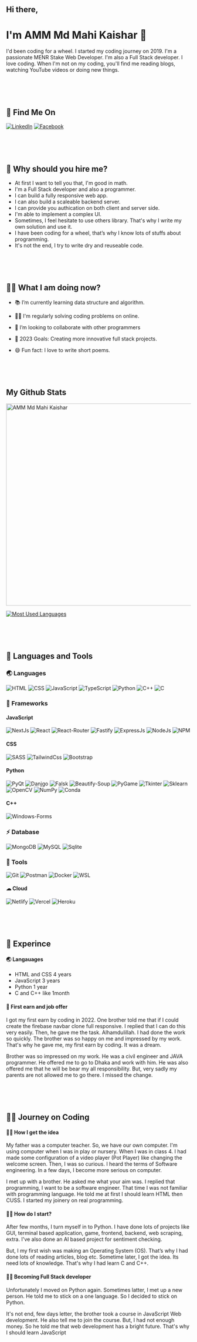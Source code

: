 ## Hi there,

# I'm AMM Md Mahi Kaishar 👋

I'd been coding for a wheel. I started my coding journey on 2019. I'm a passionate MENR Stake Web Developer. I'm also a Full Stack developer. I love coding. When I'm not on my coding, you'll find me reading blogs, watching YouTube videos or doing new things.

<br/>
<br/>
<br/>

## 📱 Find Me On

[![LinkedIn](https://img.shields.io/badge/LinkedIn-0077B5?style=for-the-badge&logo=linkedin&logoColor=white)](https://www.linkedin.com/in/ammmdmahikaisharme)
[![Facebook](https://img.shields.io/badge/Messenger-00B2FF?style=for-the-badge&logo=messenger&logoColor=white)](https://www.facebook.com/ammmdmahikaisharme)

<br/>
<br/>
<br/>

## 🧰 Why should you hire me?

- At first I want to tell you that, I'm good in math.
- I'm a Full Stack developer and also a programmer.
- I can build a fully responsive web app.
- I can also build a scaleable backend server.
- I can provide you authication on both client and server side.
- I'm able to implement a complex UI.
- Sometimes, I feel hesitate to use others library. That's why I write my own solution and use it.
- I have been coding for a wheel, that’s why I know lots of stuffs about programming.
- It's not the end, I try to write dry and reuseable code.

<br/>
<br/>
<br/>

## 🤷‍♂️ What I am doing now?

- 📚 I’m currently learning data structure and algorithm.
- 👨‍🏭 I'm regularly solving coding problems on online.
- 🤝 I’m looking to collaborate with other programmers
- 🎡 2023 Goals: Creating more innovative full stack projects.
- 😄 Fun fact: I love to write short poems.

  <br/>
  <br/>
  <br/>

## My Github Stats

<img width="550px" alt="AMM Md Mahi Kaishar"  src="https://github-readme-stats.vercel.app/api?username=ammmdmahikaisharme&theme=dark&show_icons=true"/>

[![Most Used Languages](https://github-readme-stats.vercel.app/api/top-langs/?username=ammmdmahikaisharme&card_width=550&theme=cobalt&show_icons=true)](https://github.com/mdmahikaisharme/github-readme-stats)

<br/>
<br/>
<br/>

## 🧰 Languages and Tools

### 🌏 Languages

![HTML](https://img.shields.io/badge/HTML5-E34F26?style=for-the-badge&logo=html5&logoColor=white)
![CSS](https://img.shields.io/badge/CSS3-1572B6?style=for-the-badge&logo=css3&logoColor=white)
![JavaScript](https://img.shields.io/badge/JavaScript-F7DF1E?style=for-the-badge&logo=javascript&logoColor=black)
![TypeScript](https://img.shields.io/badge/JavaScript-F7DF1E?style=for-the-badge&logo=javascript&logoColor=black)
![Python](https://img.shields.io/badge/JavaScript-F7DF1E?style=for-the-badge&logo=javascript&logoColor=black)
![C++](https://img.shields.io/badge/JavaScript-F7DF1E?style=for-the-badge&logo=javascript&logoColor=black)
![C](https://img.shields.io/badge/JavaScript-F7DF1E?style=for-the-badge&logo=javascript&logoColor=black)

### 🚀 Frameworks

#### JavaScript

![NextJs](https://img.shields.io/badge/React-20232A?style=for-the-badge&logo=react&logoColor=61DAFB)
![React](https://img.shields.io/badge/React-20232A?style=for-the-badge&logo=react&logoColor=61DAFB)
![React-Router](https://img.shields.io/badge/React_Router-CA4245?style=for-the-badge&logo=react-router&logoColor=white)
![Fastify](https://img.shields.io/badge/Express.js-000000?style=for-the-badge&logo=express&logoColor=white)
![ExpressJs](https://img.shields.io/badge/Express.js-000000?style=for-the-badge&logo=express&logoColor=white)
![NodeJs](https://img.shields.io/badge/Node.js-339933?style=for-the-badge&logo=nodedotjs&logoColor=white)
![NPM](https://img.shields.io/badge/npm-CB3837?style=for-the-badge&logo=npm&logoColor=white)

#### CSS

![SASS](https://img.shields.io/badge/Material--UI-0081CB?style=for-the-badge&logo=material-ui&logoColor=white)
![TailwindCss](https://img.shields.io/badge/Material--UI-0081CB?style=for-the-badge&logo=material-ui&logoColor=white)
![Bootstrap](https://img.shields.io/badge/Bootstrap-563D7C?style=for-the-badge&logo=bootstrap&logoColor=white)

#### Python

![PyQt](https://img.shields.io/badge/React-20232A?style=for-the-badge&logo=react&logoColor=61DAFB)
![Danjgo](https://img.shields.io/badge/React-20232A?style=for-the-badge&logo=react&logoColor=61DAFB)
![Falsk](https://img.shields.io/badge/React-20232A?style=for-the-badge&logo=react&logoColor=61DAFB)
![Beautify-Soup](https://img.shields.io/badge/React-20232A?style=for-the-badge&logo=react&logoColor=61DAFB)
![PyGame](https://img.shields.io/badge/React-20232A?style=for-the-badge&logo=react&logoColor=61DAFB)
![Tkinter](https://img.shields.io/badge/React-20232A?style=for-the-badge&logo=react&logoColor=61DAFB)
![Sklearn](https://img.shields.io/badge/React-20232A?style=for-the-badge&logo=react&logoColor=61DAFB)
![OpenCV](https://img.shields.io/badge/React-20232A?style=for-the-badge&logo=react&logoColor=61DAFB)
![NumPy](https://img.shields.io/badge/React-20232A?style=for-the-badge&logo=react&logoColor=61DAFB)
![Conda](https://img.shields.io/badge/React-20232A?style=for-the-badge&logo=react&logoColor=61DAFB)

#### C++

![Windows-Forms](https://img.shields.io/badge/WindowsForms-20232A?style=for-the-badge&logo=react&logoColor=61DAFB)

### ⚡ Database

![MongoDB](https://img.shields.io/badge/MongoDB-4EA94B?style=for-the-badge&logo=mongodb&logoColor=white)
![MySQL](https://img.shields.io/badge/MySQL-4EA94B?style=for-the-badge&logo=mongodb&logoColor=white)
![Sqlite](https://img.shields.io/badge/Sqlite-4EA94B?style=for-the-badge&logo=mongodb&logoColor=white)

### 🔨 Tools

![Git](https://img.shields.io/badge/Git-F05032?style=for-the-badge&logo=git&logoColor=white)
![Postman](https://img.shields.io/badge/Postman-FF6C37?style=for-the-badge&logo=Postman&logoColor=white)
![Docker](https://img.shields.io/badge/Git-F05032?style=for-the-badge&logo=git&logoColor=white)
![WSL](https://img.shields.io/badge/Git-F05032?style=for-the-badge&logo=git&logoColor=white)

#### ☁ Cloud

![Netlify](https://img.shields.io/badge/Netlify-00C7B7?style=for-the-badge&logo=netlify&logoColor=white)
![Vercel](https://img.shields.io/badge/Vercel-00C7B7?style=for-the-badge&logo=netlify&logoColor=white)
![Heroku](https://img.shields.io/badge/Heroku-430098?style=for-the-badge&logo=heroku&logoColor=white)

<br/>
<br/>
<br/>

## 🚀 Experince

#### 🌏 Langauages

- HTML and CSS 4 years
- JavaScript 3 years
- Python 1 year
- C and C++ like 1month

#### 🤝 First earn and job offer

I got my first earn by coding in 2022. One brother told me that if I could create the firebase navbar clone full responsive. I replied that I can do this very easily. Then, he gave me the task. Alhamdulillah. I had done the work so quickly. The brother was so happy on me and impressed by my work. That's why he gave me, my first earn by coding. It was a dream.

Brother was so impressed on my work. He was a civil engineer and JAVA programmer. He offered me to go to Dhaka and work with him. He was also offered me that he will be bear my all responsibility. But, very sadly my parents are not allowed me to go there. I missed the change.

<br/>
<br/>
<br/>

## 🏃‍♂️ Journey on Coding

#### 🙇‍♂️ How I get the idea

My father was a computer teacher. So, we have our own computer. I'm using computer when I was in play or nursery. When I was in class 4. I had made some configuration of a video player (Pot Player) like changing the welcome screen. Then, I was so curious. I heard the terms of Software engineering. In a few days, I become more serious on computer.

I met up with a brother. He asked me what your aim was. I replied that programming, I want to be a software engineer. That time I was not familiar with programming language. He told me at first I should learn HTML then CUSS. I started my joinery on real programming.

#### 🤷‍♂️ How do I start?

After few months, I turn myself in to Python. I have done lots of projects like GUI, terminal based application, game, frontend, backend, web scraping, extra. I've also done an AI based project for sentiment checking.

But, I my first wish was making an Operating System (OS). That’s why I had done lots of reading articles, blog etc. Sometime later, I got the idea. Its need lots of knowledge. That's why I had learn C and C++.

#### 👨‍💻 Becoming Full Stack developer

Unfortunately I moved on Python again. Sometimes latter, I met up a new person. He told me to stick on a one language. So I decided to stick on Python.

It's not end, few days letter, the brother took a course in JavaScript Web development. He also tell me to join the course. But, I had not enough money. So he told me that web development has a bright future. That's why I should learn JavaScript

<br/>
<br/>
<br/>
